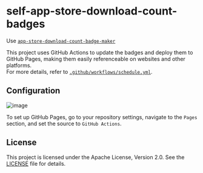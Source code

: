 # self-app-store-download-count-badges

Use [`app-store-download-count-badge-maker`](https://github.com/nnsnodnb/app-store-download-count-badge-maker)

This project uses GitHub Actions to update the badges and deploy them to GitHub Pages, making them easily referenceable on websites and other platforms.  
For more details, refer to [`.github/workflows/schedule.yml`](.github/workflows/schedule.yml).

## Configuration

![image](https://github.com/user-attachments/assets/e29904e8-d248-43c7-a6f8-33bc63387d2d)

To set up GitHub Pages, go to your repository settings, navigate to the `Pages` section, and set the source to `GitHub Actions`.

## License

This project is licensed under the Apache License, Version 2.0. See the [LICENSE](LICENSE) file for details.
